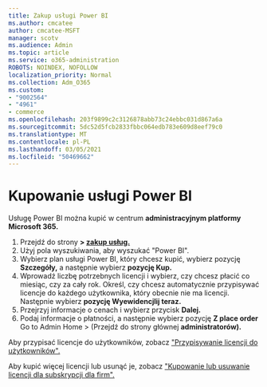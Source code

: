 ```yaml
---
title: Zakup usługi Power BI
ms.author: cmcatee
author: cmcatee-MSFT
manager: scotv
ms.audience: Admin
ms.topic: article
ms.service: o365-administration
ROBOTS: NOINDEX, NOFOLLOW
localization_priority: Normal
ms.collection: Adm_O365
ms.custom:
- "9002564"
- "4961"
- commerce
ms.openlocfilehash: 203f9899c2c3126878abb73c24ebbc031d867a6a
ms.sourcegitcommit: 5dc52d5fcb2833fbbc064edb783e609d8eef79c0
ms.translationtype: MT
ms.contentlocale: pl-PL
ms.lasthandoff: 03/05/2021
ms.locfileid: "50469662"
---
```

# <a name="purchase-power-bi"></a>Kupowanie usługi Power BI

Usługę Power BI można kupić w centrum **administracyjnym platformy Microsoft 365.**

1. Przejdź do strony **> [zakup usług.](https://go.microsoft.com/fwlink/p/?linkid=868433)**
2. Użyj pola wyszukiwania, aby wyszukać "Power BI".
3. Wybierz plan usługi Power BI, który chcesz kupić, wybierz pozycję **Szczegóły,** a następnie wybierz **pozycję Kup.**
4. Wprowadź liczbę potrzebnych licencji i wybierz, czy chcesz płacić co miesiąc, czy za cały rok. Określ, czy chcesz automatycznie przypisywać licencje do każdego użytkownika, który obecnie nie ma licencji. Następnie wybierz **pozycję Wyewidencjlij teraz.**
5. Przejrzyj informacje o cenach i wybierz przycisk **Dalej.**
6. Podaj informacje o płatności, a następnie wybierz pozycję **Z place order** Go to Admin Home  >  (Przejdź do strony głównej **administratorów).**

Aby przypisać licencje do użytkowników, zobacz ["Przypisywanie licencji do użytkowników".](https://docs.microsoft.com/microsoft-365/admin/manage/assign-licenses-to-users)

Aby kupić więcej licencji lub usunąć je, zobacz ["Kupowanie lub usuwanie licencji dla subskrypcji dla firm".](https://docs.microsoft.com/microsoft-365/commerce/licenses/buy-licenses)